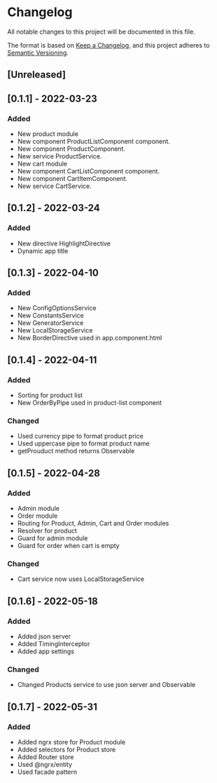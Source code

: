 # Changelog

All notable changes to this project will be documented in this file.

The format is based on [Keep a Changelog](https://keepachangelog.com/en/1.0.0/),
and this project adheres to [Semantic Versioning](https://semver.org/spec/v2.0.0.html).

## [Unreleased]

## [0.1.1] - 2022-03-23

### Added

- New product module
- New component ProductListComponent component.
- New component ProductComponent.
- New service ProductService.
- New cart module
- New component CartListComponent component.
- New component CartItemComponent.
- New service CartService.

## [0.1.2] - 2022-03-24

### Added

- New directive HighlightDirective
- Dynamic app title

## [0.1.3] - 2022-04-10

### Added

- New ConfigOptionsService
- New ConstantsService
- New GeneratorService
- New LocalStorageService
- New BorderDirective used in app.component.html

## [0.1.4] - 2022-04-11

### Added

- Sorting for product list
- New OrderByPipe used in product-list component

### Changed

- Used currency pipe to format product price
- Used uppercase pipe to format product name
- getProuduct method returns Observable

## [0.1.5] - 2022-04-28

### Added

- Admin module
- Order module
- Routing for Product, Admin, Cart and Order modules
- Resolver for product
- Guard for admin module
- Guard for order when cart is empty

### Changed

- Cart service now uses LocalStorageService

## [0.1.6] - 2022-05-18

### Added

- Added json server
- Added TimingInterceptor
- Added app settings

### Changed

- Changed Products service to use json server and Observable

## [0.1.7] - 2022-05-31

### Added

- Added ngrx store for Product module
- Added selectors for Product store
- Added Router store
- Used @ngrx/entity
- Used facade pattern
